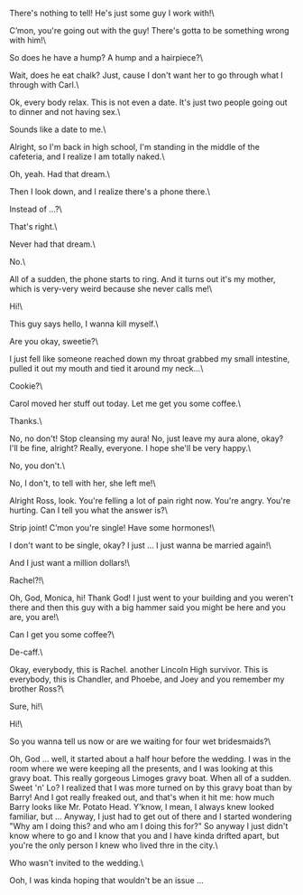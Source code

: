 There's nothing to tell! He's just some guy I work with!\

C’mon, you're going out with the guy! There's gotta to be something wrong with him!\

So does he have a hump? A hump and a hairpiece?\

Wait, does he eat chalk? Just, cause I don't want her to go through what I through with Carl.\

Ok, every body relax. This is not even a date. It's just two people going out to dinner and not having sex.\

Sounds like a date to me.\

Alright, so I'm back in high school, I'm standing in the middle of the cafeteria, and I realize I am totally naked.\

Oh, yeah. Had that dream.\

Then I look down, and I realize there's a phone there.\

Instead of ...?\

That's right.\

Never had that dream.\

No.\

All of a sudden, the phone starts to ring. And it turns out it's my mother, which is very-very weird because she never calls me!\

Hi!\

This guy says hello, I wanna kill myself.\

Are you okay, sweetie?\

I just fell like someone reached down my throat grabbed my small intestine, pulled it out my mouth and tied it around my neck...\

Cookie?\

Carol moved her stuff out today. Let me get you some coffee.\

Thanks.\

No, no don't! Stop cleansing my aura! No, just leave my aura alone, okay? I'll be fine, alright? Really, everyone. I hope she'll be very happy.\

No, you don't.\

No, I don't, to tell with her, she left me!\

Alright Ross, look. You're felling a lot of pain right now. You're angry. You're hurting. Can I tell you what the answer is?\

Strip joint! C’mon you're single! Have some hormones!\

I don't want to be single, okay? I just ... I just wanna be married again!\

And I just want a million dollars!\

Rachel?!\

Oh, God, Monica, hi! Thank God! I just went to your building and you weren't there and then this guy with a big hammer said you might be here and you are, you are!\

Can I get you some coffee?\

De-caff.\

Okay, everybody, this is Rachel. another Lincoln High survivor. This is everybody, this is Chandler, and Phoebe, and Joey and you remember my brother Ross?\

Sure, hi!\

Hi!\

So you wanna tell us now or are we waiting for four wet bridesmaids?\

Oh, God ... well, it started about a half hour before the wedding. I was in the room where we were keeping all the presents, and I was looking at this gravy boat. This really gorgeous Limoges gravy boat. When all of a sudden. Sweet 'n' Lo? I realized that I was more turned on by this gravy boat than by Barry! And I got really freaked out, and that's when it hit me: how much Barry looks like Mr. Potato Head. Y'know, I mean, I always knew looked familiar, but ... Anyway, I just had to get out of there and I started wondering "Why am I doing this? and who am I doing this for?" So anyway I just didn't know where to go and I know that you and I have kinda drifted apart, but you're the only person I knew who lived thre in the city.\

Who wasn't invited to the wedding.\

Ooh, I was kinda hoping that wouldn't be an issue ...